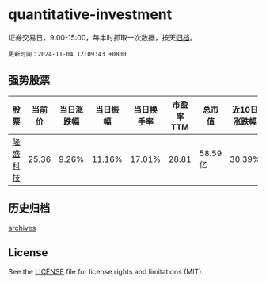 # quantitative-investment

证券交易日，9:00-15:00，每半时抓取一次数据，按天[归档](archives)。

`更新时间：2024-11-04 12:09:43 +0800`

## 强势股票

|股票|当前价|当日涨跌幅|当日振幅|当日换手率|市盈率TTM|总市值|近10日涨跌幅|
|----|----|----|----|----|----|----|----|
|[隆盛科技](https://xueqiu.com/S/SZ300680)|25.36|9.26%|11.16%|17.01%|28.81|58.59亿|30.39%|

## 历史归档

[archives](archives)

## License

See the [LICENSE](LICENSE) file for license rights and limitations (MIT).